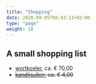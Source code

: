 ```yaml
---
title: "Shopping"
date: 2020-09-05T08:43:13+02:00
type: "page"
weight: 10
---
```


## A small shopping list

* [wortkoeler](https://www.brouwland.com/nl/onze-producten/bierbereiding/brouwapparatuur/wortkoeling/d/wortkoeler-inox-gelast-12-platen?gaCategory=search), ca. &euro; 70,00
* <s>[kandijsuiker](https://www.brouwland.com/nl/onze-producten/wijnbereiding/suikers/kandijsuiker/d/kandijsuiker-wit-brokken-500-gr?gaCategory=search), ca. &euro; 4,00 </s>
